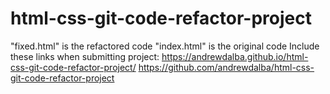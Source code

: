 # html-css-git-code-refactor-project
"fixed.html" is the refactored code
"index.html" is the original code
Include these links when submitting project:
https://andrewdalba.github.io/html-css-git-code-refactor-project/
https://github.com/andrewdalba/html-css-git-code-refactor-project 